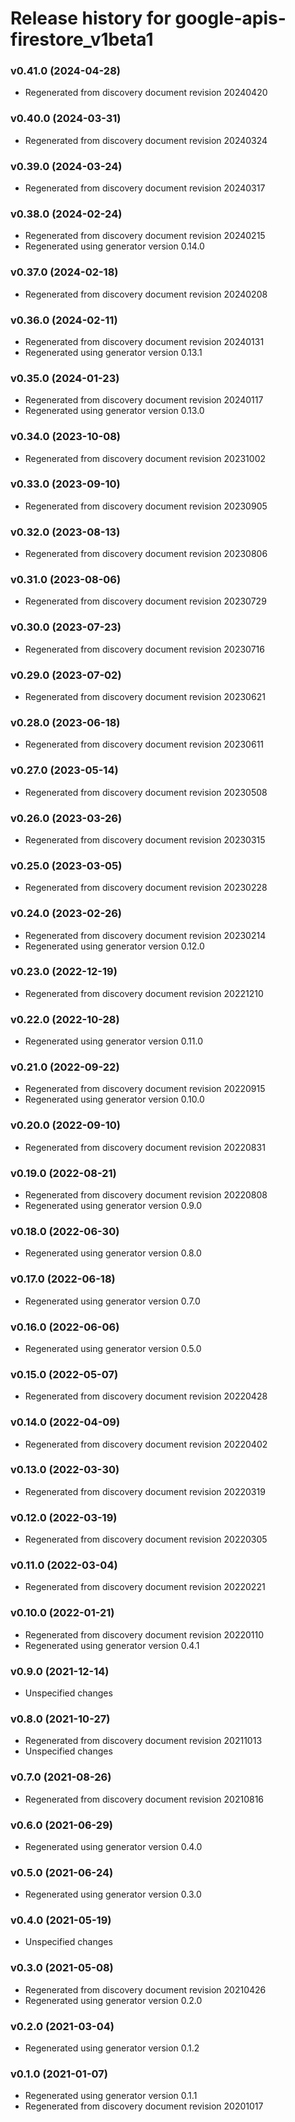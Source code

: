 # Release history for google-apis-firestore_v1beta1

### v0.41.0 (2024-04-28)

* Regenerated from discovery document revision 20240420

### v0.40.0 (2024-03-31)

* Regenerated from discovery document revision 20240324

### v0.39.0 (2024-03-24)

* Regenerated from discovery document revision 20240317

### v0.38.0 (2024-02-24)

* Regenerated from discovery document revision 20240215
* Regenerated using generator version 0.14.0

### v0.37.0 (2024-02-18)

* Regenerated from discovery document revision 20240208

### v0.36.0 (2024-02-11)

* Regenerated from discovery document revision 20240131
* Regenerated using generator version 0.13.1

### v0.35.0 (2024-01-23)

* Regenerated from discovery document revision 20240117
* Regenerated using generator version 0.13.0

### v0.34.0 (2023-10-08)

* Regenerated from discovery document revision 20231002

### v0.33.0 (2023-09-10)

* Regenerated from discovery document revision 20230905

### v0.32.0 (2023-08-13)

* Regenerated from discovery document revision 20230806

### v0.31.0 (2023-08-06)

* Regenerated from discovery document revision 20230729

### v0.30.0 (2023-07-23)

* Regenerated from discovery document revision 20230716

### v0.29.0 (2023-07-02)

* Regenerated from discovery document revision 20230621

### v0.28.0 (2023-06-18)

* Regenerated from discovery document revision 20230611

### v0.27.0 (2023-05-14)

* Regenerated from discovery document revision 20230508

### v0.26.0 (2023-03-26)

* Regenerated from discovery document revision 20230315

### v0.25.0 (2023-03-05)

* Regenerated from discovery document revision 20230228

### v0.24.0 (2023-02-26)

* Regenerated from discovery document revision 20230214
* Regenerated using generator version 0.12.0

### v0.23.0 (2022-12-19)

* Regenerated from discovery document revision 20221210

### v0.22.0 (2022-10-28)

* Regenerated using generator version 0.11.0

### v0.21.0 (2022-09-22)

* Regenerated from discovery document revision 20220915
* Regenerated using generator version 0.10.0

### v0.20.0 (2022-09-10)

* Regenerated from discovery document revision 20220831

### v0.19.0 (2022-08-21)

* Regenerated from discovery document revision 20220808
* Regenerated using generator version 0.9.0

### v0.18.0 (2022-06-30)

* Regenerated using generator version 0.8.0

### v0.17.0 (2022-06-18)

* Regenerated using generator version 0.7.0

### v0.16.0 (2022-06-06)

* Regenerated using generator version 0.5.0

### v0.15.0 (2022-05-07)

* Regenerated from discovery document revision 20220428

### v0.14.0 (2022-04-09)

* Regenerated from discovery document revision 20220402

### v0.13.0 (2022-03-30)

* Regenerated from discovery document revision 20220319

### v0.12.0 (2022-03-19)

* Regenerated from discovery document revision 20220305

### v0.11.0 (2022-03-04)

* Regenerated from discovery document revision 20220221

### v0.10.0 (2022-01-21)

* Regenerated from discovery document revision 20220110
* Regenerated using generator version 0.4.1

### v0.9.0 (2021-12-14)

* Unspecified changes

### v0.8.0 (2021-10-27)

* Regenerated from discovery document revision 20211013
* Unspecified changes

### v0.7.0 (2021-08-26)

* Regenerated from discovery document revision 20210816

### v0.6.0 (2021-06-29)

* Regenerated using generator version 0.4.0

### v0.5.0 (2021-06-24)

* Regenerated using generator version 0.3.0

### v0.4.0 (2021-05-19)

* Unspecified changes

### v0.3.0 (2021-05-08)

* Regenerated from discovery document revision 20210426
* Regenerated using generator version 0.2.0

### v0.2.0 (2021-03-04)

* Regenerated using generator version 0.1.2

### v0.1.0 (2021-01-07)

* Regenerated using generator version 0.1.1
* Regenerated from discovery document revision 20201017

